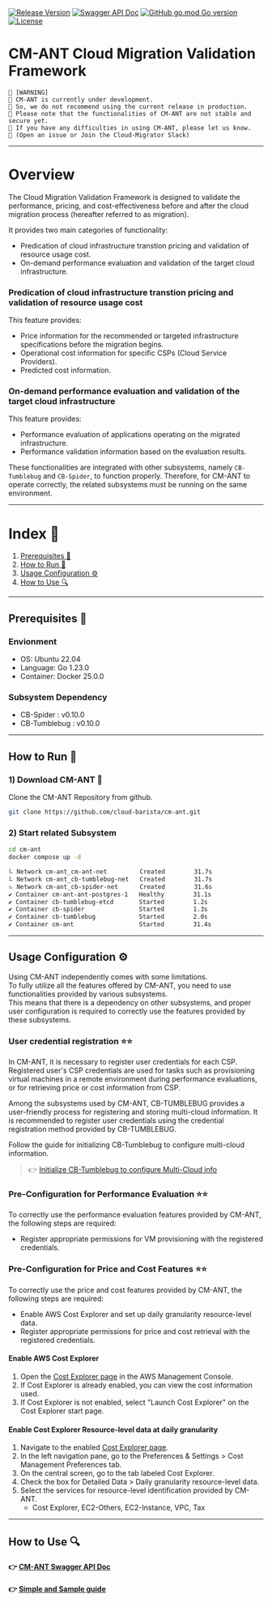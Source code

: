 [![Release Version](https://img.shields.io/github/v/release/cloud-barista/cm-ant?color=blue)](https://github.com/cloud-barista/cm-ant/releases/latest)
[![Swagger API Doc](https://img.shields.io/badge/API%20Doc-Swagger-brightgreen)](https://cloud-barista.github.io/api/?url=https://raw.githubusercontent.com/cloud-barista/cm-ant/main/api/swagger.yaml)
[![GitHub go.mod Go version](https://img.shields.io/github/go-mod/go-version/cloud-barista/cm-ant?label=go.mod)](https://github.com/cloud-barista/cm-ant/blob/main/go.mod)
[![License](https://img.shields.io/github/license/cloud-barista/cm-ant?color=blue)](https://github.com/cloud-barista/cm-ant/blob/main/LICENSE)

# CM-ANT Cloud Migration Validation Framework

```text
🧨 [WARNING]
🧨 CM-ANT is currently under development.
🧨 So, we do not recommend using the current release in production.
🧨 Please note that the functionalities of CM-ANT are not stable and secure yet.
🧨 If you have any difficulties in using CM-ANT, please let us know.
🧨 (Open an issue or Join the Cloud-Migrator Slack)
```

---

# Overview
The Cloud Migration Validation Framework is designed to validate the performance, pricing, and cost-effectiveness before and after the cloud migration process (hereafter referred to as migration).

It provides two main categories of functionality:

- Predication of cloud infrastructure transtion pricing and validation of resource usage cost.
- On-demand performance evaluation and validation of the target cloud infrastructure.

### Predication of cloud infrastructure transtion pricing and validation of resource usage cost
This feature provides:

- Price information for the recommended or targeted infrastructure specifications before the migration begins.
- Operational cost information for specific CSPs (Cloud Service Providers).
- Predicted cost information.

### On-demand performance evaluation and validation of the target cloud infrastructure
This feature provides:

- Performance evaluation of applications operating on the migrated infrastructure.
- Performance validation information based on the evaluation results.

These functionalities are integrated with other subsystems, namely `CB-Tumblebug` and `CB-Spider`, to function properly. Therefore, for CM-ANT to operate correctly, the related subsystems must be running on the same environment.


---

# Index 📖

1. [Prerequisites 📝](#prerequisites-)
2. [How to Run 🚀](#how-to-run-)
3. [Usage Configuration ⚙️](#usage-configuration-)
4. [How to Use 🔍](#how-to-use-)

---

## Prerequisites 📝

### Envionment
- OS: Ubuntu 22.04
- Language: Go 1.23.0
- Container: Docker 25.0.0

### Subsystem Dependency
- CB-Spider : v0.10.0
- CB-Tumblebug : v0.10.0

---

## How to Run 🚀

### 1) Download CM-ANT 🐜
Clone the CM-ANT Repository from github.
```bash
git clone https://github.com/cloud-barista/cm-ant.git
```

### 2) Start related Subsystem

```bash
cd cm-ant
docker compose up -d

⠧ Network cm-ant_cm-ant-net         Created        31.7s 
⠧ Network cm-ant_cb-tumblebug-net   Created        31.7s 
⠦ Network cm-ant_cb-spider-net      Created        31.6s 
✔ Container cm-ant-ant-postgres-1   Healthy        31.1s 
✔ Container cb-tumblebug-etcd       Started        1.2s 
✔ Container cb-spider               Started        1.3s 
✔ Container cb-tumblebug            Started        2.0s 
✔ Container cm-ant                  Started        31.4s 
```

---

##  Usage Configuration ⚙️
Using CM-ANT independently comes with some limitations.  \
To fully utilize all the features offered by CM-ANT, you need to use functionalities provided by various subsystems. \
This means that there is a dependency on other subsystems, and proper user configuration is required to correctly use the features provided by these subsystems.

### User credential registration  ⭐⭐
In CM-ANT, it is necessary to register user credentials for each CSP. Registered user's CSP credentials are used for tasks such as provisioning virtual machines in a remote environment during performance evaluations, or for retrieving price or cost information from CSP.

Among the subsystems used by CM-ANT, CB-TUMBLEBUG provides a user-friendly process for registering and storing multi-cloud information. It is recommended to register user credentials using the credential registration method provided by CB-TUMBLEBUG.


Follow the guide for initializing CB-Tumblebug to configure multi-cloud information.

> 👉 [Initialize CB-Tumblebug to configure Multi-Cloud info](https://github.com/cloud-barista/cb-tumblebug?tab=readme-ov-file#3-initialize-cb-tumblebug-to-configure-multi-cloud-info)

### Pre-Configuration for Performance Evaluation ⭐⭐
To correctly use the performance evaluation features provided by CM-ANT, the following steps are required:

- Register appropriate permissions for VM provisioning with the registered credentials.

### Pre-Configuration for Price and Cost Features ⭐⭐
To correctly use the  price and cost features provided by CM-ANT, the following steps are required:

- Enable AWS Cost Explorer and set up daily granularity resource-level data.
- Register appropriate permissions for price and cost retrieval with the registered credentials.



#### Enable AWS Cost Explorer
1. Open the [Cost Explorer page](https://console.aws.amazon.com/cost-management/home) in the AWS Management Console.
2. If Cost Explorer is already enabled, you can view the cost information used.
3. If Cost Explorer is not enabled, select "Launch Cost Explorer" on the Cost Explorer start page.



#### Enable Cost Explorer Resource-level data at daily granularity
1) Navigate to the enabled [Cost Explorer page](https://console.aws.amazon.com/cost-management/home).
2) In the left navigation pane, go to the Preferences & Settings > Cost Management Preferences tab.
3) On the central screen, go to the tab labeled Cost Explorer.
4) Check the box for Detailed Data > Daily granularity resource-level data.
5) Select the services for resource-level identification provided by CM-ANT.
    - Cost Explorer, EC2-Others, EC2-Instance, VPC, Tax

---

## How to Use 🔍
#### 👉 [CM-ANT Swagger API Doc](https://cloud-barista.github.io/api/?url=https://raw.githubusercontent.com/cloud-barista/cm-ant/main/api/swagger.yaml)
#### 👉 [Simple and Sample guide](https://github.com/cloud-barista/cm-ant/wiki/CM%E2%80%90ANT-Simple--&-Sample-API-Usage-guide)





